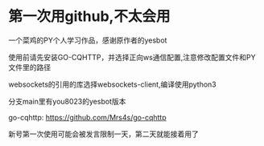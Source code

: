 # 第一次用github,不太会用
一个菜鸡的PY个人学习作品，感谢原作者的yesbot

使用前请先安装GO-CQHTTP，并选择正向ws通信配置,注意修改配置文件和PY文件里的路径

websockets的引用的库选择websockets-client,编译使用python3

分支main里有you8023的yesbot版本

go-cqhttp:  https://github.com/Mrs4s/go-cqhttp

新号第一次使用可能会被发言限制一天，第二天就能接着用了
